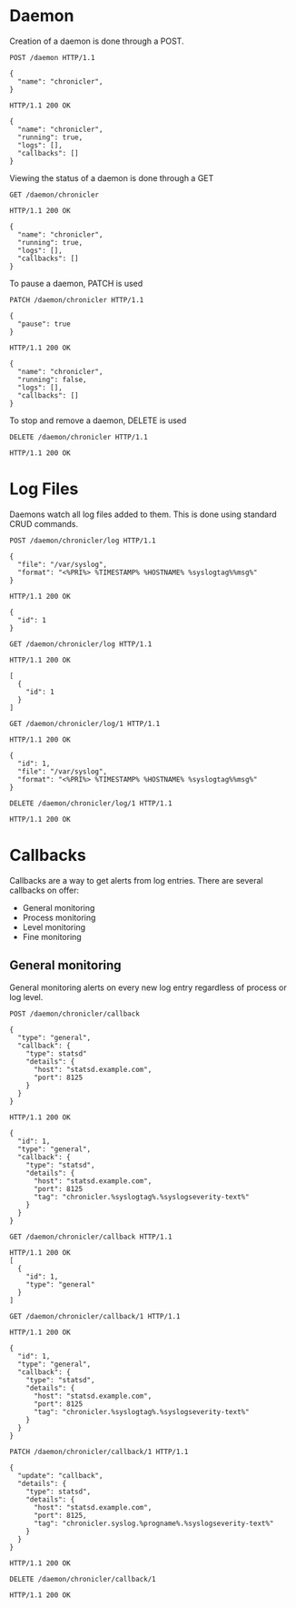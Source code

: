# Daemon

Creation of a daemon is done through a POST.

```http
POST /daemon HTTP/1.1

{
  "name": "chronicler",
}

HTTP/1.1 200 OK

{
  "name": "chronicler",
  "running": true,
  "logs": [],
  "callbacks": []
}
```

Viewing the status of a daemon is done through a GET

```http
GET /daemon/chronicler

HTTP/1.1 200 OK

{
  "name": "chronicler",
  "running": true,
  "logs": [],
  "callbacks": []
}
```

To pause a daemon, PATCH is used

```http
PATCH /daemon/chronicler HTTP/1.1

{
  "pause": true
}

HTTP/1.1 200 OK

{
  "name": "chronicler",
  "running": false,
  "logs": [],
  "callbacks": []
}
```

To stop and remove a daemon, DELETE is used

```http
DELETE /daemon/chronicler HTTP/1.1

HTTP/1.1 200 OK  
```


# Log Files

Daemons watch all log files added to them. This is done using standard CRUD
commands.

```http
POST /daemon/chronicler/log HTTP/1.1

{
  "file": "/var/syslog",
  "format": "<%PRI%> %TIMESTAMP% %HOSTNAME% %syslogtag%%msg%"
}

HTTP/1.1 200 OK

{
  "id": 1
}
```

```http
GET /daemon/chronicler/log HTTP/1.1

HTTP/1.1 200 OK

[
  {
    "id": 1
  }
]
```

```http
GET /daemon/chronicler/log/1 HTTP/1.1

HTTP/1.1 200 OK

{
  "id": 1,
  "file": "/var/syslog",
  "format": "<%PRI%> %TIMESTAMP% %HOSTNAME% %syslogtag%%msg%"
}
```

```http
DELETE /daemon/chronicler/log/1 HTTP/1.1

HTTP/1.1 200 OK
```

# Callbacks

Callbacks are a way to get alerts from log entries. There are several callbacks
on offer:

* General monitoring
* Process monitoring
* Level monitoring
* Fine monitoring

## General monitoring

General monitoring alerts on every new log entry regardless of process or log
level.

```http
POST /daemon/chronicler/callback

{
  "type": "general",
  "callback": {
    "type": statsd"
    "details": {
      "host": "statsd.example.com",
      "port": 8125 
    }
  }
}

HTTP/1.1 200 OK

{
  "id": 1,
  "type": "general",
  "callback": {
    "type": "statsd",
    "details": {
      "host": "statsd.example.com",
      "port": 8125
      "tag": "chronicler.%syslogtag%.%syslogseverity-text%"
    }
  }
}
```

```http
GET /daemon/chronicler/callback HTTP/1.1

HTTP/1.1 200 OK
[
  {
    "id": 1,
    "type": "general"
  }
]
```

```http
GET /daemon/chronicler/callback/1 HTTP/1.1

HTTP/1.1 200 OK

{
  "id": 1,
  "type": "general",
  "callback": {
    "type": "statsd",
    "details": {
      "host": "statsd.example.com",
      "port": 8125
      "tag": "chronicler.%syslogtag%.%syslogseverity-text%"
    }
  }
}
```

```http
PATCH /daemon/chronicler/callback/1 HTTP/1.1

{
  "update": "callback",
  "details": {
    "type": statsd",
    "details": {
      "host": "statsd.example.com",
      "port": 8125,
      "tag": "chronicler.syslog.%progname%.%syslogseverity-text%"
    }
  }
}

HTTP/1.1 200 OK
```

```http
DELETE /daemon/chronicler/callback/1

HTTP/1.1 200 OK
```

